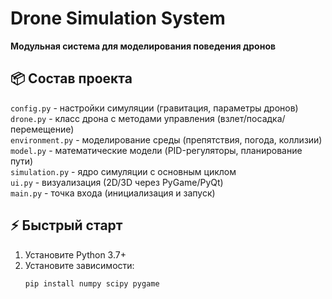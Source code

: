 # Drone Simulation System

**Модульная система для моделирования поведения дронов**

## 📦 Состав проекта
`config.py` - настройки симуляции (гравитация, параметры дронов)  
`drone.py` - класс дрона с методами управления (взлет/посадка/перемещение)  
`environment.py` - моделирование среды (препятствия, погода, коллизии)  
`model.py` - математические модели (PID-регуляторы, планирование пути)  
`simulation.py` - ядро симуляции с основным циклом  
`ui.py` - визуализация (2D/3D через PyGame/PyQt)  
`main.py` - точка входа (инициализация и запуск)  

## ⚡ Быстрый старт
1. Установите Python 3.7+  
2. Установите зависимости:  
   ```bash
   pip install numpy scipy pygame
